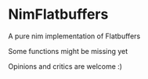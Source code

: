 # NimFlatbuffers
A pure nim implementation of Flatbuffers

Some functions might be missing yet

Opinions and critics are welcome :)
